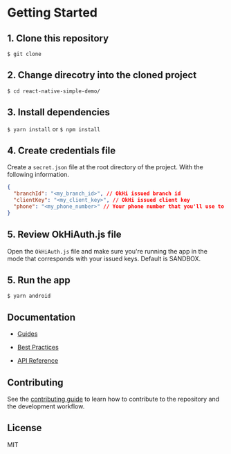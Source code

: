 # Getting Started

## 1. Clone this repository

`$ git clone `

## 2. Change direcotry into the cloned project

`$ cd react-native-simple-demo/`

## 3. Install dependencies

`$ yarn install` or `$ npm install`

## 4. Create credentials file

Create a `secret.json` file at the root directory of the project. With the following information.

```json
{
  "branchId": "<my_branch_id>", // OkHi issued branch id
  "clientKey": "<my_client_key>", // OkHi issued client key
  "phone": "<my_phone_number>" // Your phone number that you'll use to test with
}
```

## 5. Review OkHiAuth.js file

Open the `OkHiAuth.js` file and make sure you're running the app in the mode that corresponds with your issued keys. Default is SANDBOX.

## 5. Run the app

`$ yarn android`

## Documentation

- [Guides](https://docs.okhi.co/v/v5.0-alpha/okhi-on-your-react-native-app)

- [Best Practices](https://docs.google.com/document/d/1kxolQJ4n6tEgReuqVLYpDVMW--xvqv5UQ7AdvrN0Uw0)

- [API Reference](https://okhi.github.io/react-native-okverify/)

## Contributing

See the [contributing guide](CONTRIBUTING.md) to learn how to contribute to the repository and the development workflow.

## License

MIT
